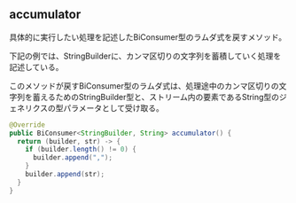 ## accumulator

具体的に実行したい処理を記述したBiConsumer型のラムダ式を戻すメソッド。

下記の例では、StringBuilderに、カンマ区切りの文字列を蓄積していく処理を記述している。

このメソッドが戻すBiConsumer型のラムダ式は、処理途中のカンマ区切りの文字列を蓄えるためのStringBuilder型と、ストリーム内の要素であるString型のジェネリクスの型パラメータとして受け取る。

```Java
@Override
public BiConsumer<StringBuilder, String> accumulator() {
  return (builder, str) -> {
    if (builder.length() != 0) {
      builder.append(",");
    }
    builder.append(str);
  }
}
```
